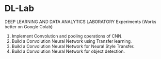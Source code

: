 # DL-Lab

DEEP LEARNING AND DATA ANALYTICS LABORATORY Experiments (Works better on Google Colab)

1. Implement Convolution and pooling operations of CNN.
2. Build a Convolution Neural Network using Transfer learning.
3. Build a Convolution Neural Network for Neural Style Transfer.
4. Build a Convolution Neural Network for object detection.
